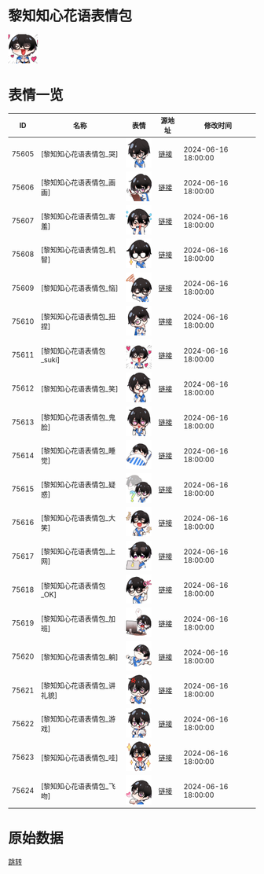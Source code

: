 # 黎知知心花语表情包

<img src="./cover.png" height="60" alt="cover" />

# 表情一览

|ID|名称|表情|源地址|修改时间|
|----|----|----|----|----|
|75605|[黎知知心花语表情包_哭]|<img src="./pic/075605_%5B黎知知心花语表情包_哭%5D.png" height="60" alt="哭"/>|[链接](https://i0.hdslb.com/bfs/garb/82119afa52fb46b208cfaf501e2ea0fb772075b5.png)|2024-06-16 18:00:00|
|75606|[黎知知心花语表情包_画画]|<img src="./pic/075606_%5B黎知知心花语表情包_画画%5D.png" height="60" alt="画画"/>|[链接](https://i0.hdslb.com/bfs/garb/bd619ae24a3480d2ad523c35b2e3bdb68bf7296e.png)|2024-06-16 18:00:00|
|75607|[黎知知心花语表情包_害羞]|<img src="./pic/075607_%5B黎知知心花语表情包_害羞%5D.png" height="60" alt="害羞"/>|[链接](https://i0.hdslb.com/bfs/garb/8416ae9e9d6fbd3f9b594fb7991e222ce4772395.png)|2024-06-16 18:00:00|
|75608|[黎知知心花语表情包_机智]|<img src="./pic/075608_%5B黎知知心花语表情包_机智%5D.png" height="60" alt="机智"/>|[链接](https://i0.hdslb.com/bfs/garb/1e81207bae08666bbd05e85ccba24b8b4b0106a4.png)|2024-06-16 18:00:00|
|75609|[黎知知心花语表情包_恼]|<img src="./pic/075609_%5B黎知知心花语表情包_恼%5D.png" height="60" alt="恼"/>|[链接](https://i0.hdslb.com/bfs/garb/268a50b7f8383663441cd47958fedbb10e1f24f3.png)|2024-06-16 18:00:00|
|75610|[黎知知心花语表情包_扭捏]|<img src="./pic/075610_%5B黎知知心花语表情包_扭捏%5D.png" height="60" alt="扭捏"/>|[链接](https://i0.hdslb.com/bfs/garb/5a4f2730dff1e80f03addacc18c1c1a7050cdaf5.png)|2024-06-16 18:00:00|
|75611|[黎知知心花语表情包_suki]|<img src="./pic/075611_%5B黎知知心花语表情包_suki%5D.png" height="60" alt="suki"/>|[链接](https://i0.hdslb.com/bfs/garb/5650db650fae7a0df405e0ae958d062f0ffed71a.png)|2024-06-16 18:00:00|
|75612|[黎知知心花语表情包_笑]|<img src="./pic/075612_%5B黎知知心花语表情包_笑%5D.png" height="60" alt="笑"/>|[链接](https://i0.hdslb.com/bfs/garb/4c843c44ad17b6678d088a2835a9917fef932cdb.png)|2024-06-16 18:00:00|
|75613|[黎知知心花语表情包_鬼脸]|<img src="./pic/075613_%5B黎知知心花语表情包_鬼脸%5D.png" height="60" alt="鬼脸"/>|[链接](https://i0.hdslb.com/bfs/garb/a804ee87ad947722083f24cb23b608087c8dc75b.png)|2024-06-16 18:00:00|
|75614|[黎知知心花语表情包_睡觉]|<img src="./pic/075614_%5B黎知知心花语表情包_睡觉%5D.png" height="60" alt="睡觉"/>|[链接](https://i0.hdslb.com/bfs/garb/6bb18b180b499f244a8ddcb3445df307eb223a44.png)|2024-06-16 18:00:00|
|75615|[黎知知心花语表情包_疑惑]|<img src="./pic/075615_%5B黎知知心花语表情包_疑惑%5D.png" height="60" alt="疑惑"/>|[链接](https://i0.hdslb.com/bfs/garb/769975dedab0b89429ee04fbdabaa336355fd69a.png)|2024-06-16 18:00:00|
|75616|[黎知知心花语表情包_大笑]|<img src="./pic/075616_%5B黎知知心花语表情包_大笑%5D.png" height="60" alt="大笑"/>|[链接](https://i0.hdslb.com/bfs/garb/a4c371dee8e0bf08d32695079cc6db56210979d5.png)|2024-06-16 18:00:00|
|75617|[黎知知心花语表情包_上网]|<img src="./pic/075617_%5B黎知知心花语表情包_上网%5D.png" height="60" alt="上网"/>|[链接](https://i0.hdslb.com/bfs/garb/5ee660723b508448017df215cd659860759de060.png)|2024-06-16 18:00:00|
|75618|[黎知知心花语表情包_OK]|<img src="./pic/075618_%5B黎知知心花语表情包_OK%5D.png" height="60" alt="OK"/>|[链接](https://i0.hdslb.com/bfs/garb/629843ce1b84b7cd0bee56ebedcc84dae4b4df27.png)|2024-06-16 18:00:00|
|75619|[黎知知心花语表情包_加班]|<img src="./pic/075619_%5B黎知知心花语表情包_加班%5D.png" height="60" alt="加班"/>|[链接](https://i0.hdslb.com/bfs/garb/6d7e284965ae83b1b0be4a81301bb93d86227252.png)|2024-06-16 18:00:00|
|75620|[黎知知心花语表情包_躺]|<img src="./pic/075620_%5B黎知知心花语表情包_躺%5D.png" height="60" alt="躺"/>|[链接](https://i0.hdslb.com/bfs/garb/5f53a11f5206382ec361b02878ee72493a1cda2a.png)|2024-06-16 18:00:00|
|75621|[黎知知心花语表情包_讲礼貌]|<img src="./pic/075621_%5B黎知知心花语表情包_讲礼貌%5D.png" height="60" alt="讲礼貌"/>|[链接](https://i0.hdslb.com/bfs/garb/a73e4270ea4e11b2539ca471e1c3c6dd7f7773ec.png)|2024-06-16 18:00:00|
|75622|[黎知知心花语表情包_游戏]|<img src="./pic/075622_%5B黎知知心花语表情包_游戏%5D.png" height="60" alt="游戏"/>|[链接](https://i0.hdslb.com/bfs/garb/a4bee2adbbef6bf4f47d3fadaf75125877cc7089.png)|2024-06-16 18:00:00|
|75623|[黎知知心花语表情包_哇]|<img src="./pic/075623_%5B黎知知心花语表情包_哇%5D.png" height="60" alt="哇"/>|[链接](https://i0.hdslb.com/bfs/garb/44fc6e807d36b6d332a392b07d83f590591b233e.png)|2024-06-16 18:00:00|
|75624|[黎知知心花语表情包_飞吻]|<img src="./pic/075624_%5B黎知知心花语表情包_飞吻%5D.png" height="60" alt="飞吻"/>|[链接](https://i0.hdslb.com/bfs/garb/2aaa5323127259c66b0139f282dbf8f0d4dd34dd.png)|2024-06-16 18:00:00|

# 原始数据

[跳转](./raw.json)

